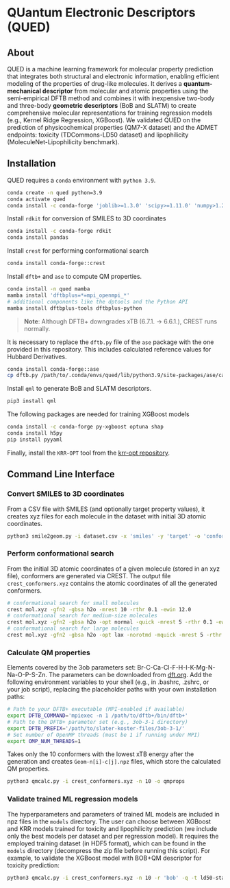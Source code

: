# QUantum Electronic Descriptors (QUED)

## About
QUED is a machine learning framework for molecular property prediction that integrates both structural and electronic information, enabling efficient modeling of the properties of drug-like molecules. It derives a **quantum-mechanical descriptor** from molecular and atomic properties using the semi-empirical DFTB method and combines it with inexpensive two-body and three-body **geometric descriptors** (BoB and SLATM) to create comprehensive molecular representations for training regression models (e.g., Kernel Ridge Regression, XGBoost). We validated QUED on the prediction of physicochemical properties (QM7-X dataset) and the ADMET endpoints: toxicity (TDCommons-LD50 dataset) and lipophilicity (MoleculeNet-Lipophilicity benchmark).

## Installation
QUED requires a `conda` environment with `python 3.9`. 
```bash
conda create -n qued python=3.9
conda activate qued
conda install -c conda-forge 'joblib>=1.3.0' 'scipy>=1.11.0' 'numpy>1.23.0,<1.24.0' 'matplotlib>=3.7.0' 'scikit-learn>=1.5.0' 'typing-extensions>=4.7.0'
```

Install `rdkit` for conversion of SMILES to 3D coordinates
```bash
conda install -c conda-forge rdkit
conda install pandas
```

Install `crest` for performing conformational search
```bash
conda install conda-forge::crest
```

Install `dftb+` and `ase` to compute QM properties. 
```bash
conda install -n qued mamba
mamba install 'dftbplus=*=mpi_openmpi_*'
# additional components like the dptools and the Python API
mamba install dftbplus-tools dftbplus-python
```
> **Note**: Although DFTB+ downgrades xTB (6.7.1. -> 6.6.1.), CREST runs normally.

It is necessary to replace the `dftb.py` file of the `ase` package with the one provided in this repository. This includes calculated reference values for Hubbard Derivatives.
```bash
conda install conda-forge::ase
cp dftb.py /path/to/.conda/envs/qued/lib/python3.9/site-packages/ase/calculators/dftb.py
```

Install `qml` to generate BoB and SLATM descriptors.
```bash
pip3 install qml
```

The following packages are needed for training XGBoost models
```bash
conda install -c conda-forge py-xgboost optuna shap
conda install h5py
pip install pyyaml
```
Finally, install the `KRR-OPT` tool from the [krr-opt repository](https://github.com/arkochem/krr-opt.git).

## Command Line Interface

### Convert SMILES to 3D coordinates
From a CSV file with SMILES (and optionally target property values), it creates xyz files for each molecule in the dataset with initial 3D atomic coordinates.
```bash
python3 smile2geom.py -i dataset.csv -x 'smiles' -y 'target' -o 'conformers'
```

### Perform conformational search
From the initial 3D atomic coordinates of a given molecule (stored in an xyz file), conformers are generated via CREST. The output file `crest_conformers.xyz` contains the atomic coordinates of all the generated conformers.
```bash
# conformational search for small molecules
crest mol.xyz -gfn2 -gbsa h2o -mrest 10 -rthr 0.1 -ewin 12.0
# conformational search for medium-size molecules
crest mol.xyz -gfn2 -gbsa h2o -opt normal -quick -mrest 5 -rthr 0.1 -ewin 12.0
# conformational search for large molecules
crest mol.xyz -gfn2 -gbsa h2o -opt lax -norotmd -mquick -mrest 5 -rthr 0.1 -ewin 12.0
```

### Calculate QM properties
Elements covered by the 3ob parameters set: Br-C-Ca-Cl-F-H-I-K-Mg-N-Na-O-P-S-Zn. The parameters can be downloaded from [dft.org](https://dftb.org/parameters/download.html#). Add the following environment variables to your shell (e.g., in .bashrc, .zshrc, or your job script), replacing the placeholder paths with your own installation paths:
```bash
# Path to your DFTB+ executable (MPI-enabled if available)
export DFTB_COMMAND='mpiexec -n 1 /path/to/dftb+/bin/dftb+'
# Path to the DFTB+ parameter set (e.g., 3ob-3-1 directory)
export DFTB_PREFIX='/path/to/slater-koster-files/3ob-3-1/'
# Set number of OpenMP threads (must be 1 if running under MPI)
export OMP_NUM_THREADS=1
```

Takes only the 10 conformers with the lowest xTB energy after the generation and creates `Geom-n[i]-c[j].npz` files, which store the calculated QM properties. 
```bash
python3 qmcalc.py -i crest_conformers.xyz -n 10 -o qmprops
```

### Validate trained ML regression models
The hyperparameters and parameters of trained ML models are included in npz files in the `models` directory. The user can choose between XGBoost and KRR models trained for toxicity and lipophilicity prediction (we include only the best models per dataset and per regression model). It requires the employed training dataset (in HDF5 format), which can be found in the `models` directory (decompress the zip file before running this script). For example, to validate the XGBoost model with BOB+QM descriptor for toxicity prediction:

```bash
python3 qmcalc.py -i crest_conformers.xyz -n 10 -r 'bob' -q -t ld50-stable-descriptors.npz -a 'xgboost' -p models/tox-xgb-bobqm-5k.npz
```
